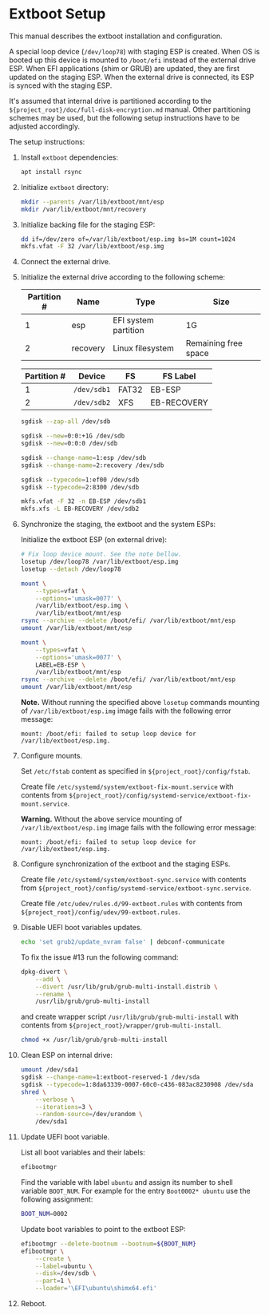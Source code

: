 Extboot Setup
=============

This manual describes the extboot installation and configuration.

A special loop device (`/dev/loop78`) with staging ESP is created. When OS is
booted up this device is mounted to `/boot/efi` instead of the external drive
ESP. When EFI applications (shim or GRUB) are updated, they are first updated on
the staging ESP. When the external drive is connected, its ESP is synced with
the staging ESP.

It's assumed that internal drive is partitioned according to the
`${project_root}/doc/full-disk-encryption.md` manual. Other partitioning schemes
may be used, but the following setup instructions have to be adjusted
accordingly.

The setup instructions:

1.  Install `extboot` dependencies:

    ```sh
    apt install rsync
    ```

2.  Initialize `extboot` directory:

    ```sh
    mkdir --parents /var/lib/extboot/mnt/esp
    mkdir /var/lib/extboot/mnt/recovery
    ```

3.  Initialize backing file for the staging ESP:

    ```sh
    dd if=/dev/zero of=/var/lib/extboot/esp.img bs=1M count=1024
    mkfs.vfat -F 32 /var/lib/extboot/esp.img
    ```

4.  Connect the external drive.

5.  Initialize the external drive according to the following scheme:

    | Partition # | Name     | Type                 | Size                 |
    | ----------- | -------- | -------------------- | -------------------- |
    | 1           | esp      | EFI system partition | 1G                   |
    | 2           | recovery | Linux filesystem     | Remaining free space |

    | Partition # | Device      | FS    | FS Label    |
    | ----------- | ----------- | ----- | ----------- |
    | 1           | `/dev/sdb1` | FAT32 | EB-ESP      |
    | 2           | `/dev/sdb2` | XFS   | EB-RECOVERY |

    ```sh
    sgdisk --zap-all /dev/sdb

    sgdisk --new=0:0:+1G /dev/sdb
    sgdisk --new=0:0:0 /dev/sdb

    sgdisk --change-name=1:esp /dev/sdb
    sgdisk --change-name=2:recovery /dev/sdb

    sgdisk --typecode=1:ef00 /dev/sdb
    sgdisk --typecode=2:8300 /dev/sdb

    mkfs.vfat -F 32 -n EB-ESP /dev/sdb1
    mkfs.xfs -L EB-RECOVERY /dev/sdb2
    ```

6.  Synchronize the staging, the extboot and the system ESPs:

    Initialize the extboot ESP (on external drive):

    ```sh
    # Fix loop device mount. See the note bellow.
    losetup /dev/loop78 /var/lib/extboot/esp.img
    losetup --detach /dev/loop78

    mount \
        --types=vfat \
        --options='umask=0077' \
        /var/lib/extboot/esp.img \
        /var/lib/extboot/mnt/esp
    rsync --archive --delete /boot/efi/ /var/lib/extboot/mnt/esp
    umount /var/lib/extboot/mnt/esp

    mount \
        --types=vfat \
        --options='umask=0077' \
        LABEL=EB-ESP \
        /var/lib/extboot/mnt/esp
    rsync --archive --delete /boot/efi/ /var/lib/extboot/mnt/esp
    umount /var/lib/extboot/mnt/esp
    ```

    **Note.** Without running the specified above `losetup` commands mounting of
    `/var/lib/extboot/esp.img` image fails with the following error message:

    ```
    mount: /boot/efi: failed to setup loop device for /var/lib/extboot/esp.img.
    ```

7.  Configure mounts.

    Set `/etc/fstab` content as specified in `${project_root}/config/fstab`.

    Create file `/etc/systemd/system/extboot-fix-mount.service` with contents
    from `${project_root}/config/systemd-service/extboot-fix-mount.service`.

    **Warning.** Without the above service mounting of
    `/var/lib/extboot/esp.img` image fails with the following error message:

    ```
    mount: /boot/efi: failed to setup loop device for /var/lib/extboot/esp.img.
    ```

8.  Configure synchronization of the extboot and the staging ESPs.

    Create file `/etc/systemd/system/extboot-sync.service` with contents from
    `${project_root}/config/systemd-service/extboot-sync.service`.

    Create file `/etc/udev/rules.d/99-extboot.rules` with contents from
    `${project_root}/config/udev/99-extboot.rules`.

9.  Disable UEFI boot variables updates.

    ```sh
    echo 'set grub2/update_nvram false' | debconf-communicate
    ```

    To fix the issue #13 run the following command:

    ```sh
    dpkg-divert \
        --add \
        --divert /usr/lib/grub/grub-multi-install.distrib \
        --rename \
        /usr/lib/grub/grub-multi-install
    ```

    and create wrapper script `/usr/lib/grub/grub-multi-install` with contents from
    `${project_root}/wrapper/grub-multi-install`.

    ```sh
    chmod +x /usr/lib/grub/grub-multi-install
    ```

10. Clean ESP on internal drive:

    ```sh
    umount /dev/sda1
    sgdisk --change-name=1:extboot-reserved-1 /dev/sda
    sgdisk --typecode=1:8da63339-0007-60c0-c436-083ac8230908 /dev/sda
    shred \
        --verbose \
        --iterations=3 \
        --random-source=/dev/urandom \
        /dev/sda1
    ```

11. Update UEFI boot variable.

    List all boot variables and their labels:

    ```sh
    efibootmgr
    ```

    Find the variable with label `ubuntu` and assign its number to shell
    variable `BOOT_NUM`. For example for the entry `Boot0002* ubuntu` use the
    following assignment:

    ```sh
    BOOT_NUM=0002
    ```

    Update boot variables to point to the extboot ESP:

    ```sh
    efibootmgr --delete-bootnum --bootnum=${BOOT_NUM}
    efibootmgr \
        --create \
        --label=ubuntu \
        --disk=/dev/sdb \
        --part=1 \
        --loader='\EFI\ubuntu\shimx64.efi'
    ```

12. Reboot.
